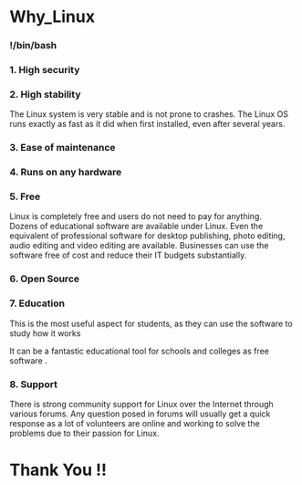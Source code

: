 # Why_Linux

### !/bin/bash

### 1. High security

### 2. High stability
The Linux system is very stable and is not prone to crashes. 
The Linux OS runs exactly as fast as it did when first installed, even after several years.

### 3. Ease of maintenance

### 4. Runs on any hardware

### 5. Free
Linux is completely free and users do not need to pay for anything.  
Dozens of educational software are available under Linux. 
Even the equivalent of professional software for desktop publishing, photo editing, audio editing and video editing are available. 
Businesses can use the software free of cost and reduce their IT budgets substantially.

### 6. Open Source

### 7. Education

This is the most useful aspect for students, as they can use the software to study how it works

It can be a fantastic educational tool for schools and colleges as free software .

### 8. Support

There is strong community support for Linux over the Internet through various forums. 
Any question posed in forums will usually get a quick response as a lot of volunteers are online and working 
to solve the problems due to their passion for Linux.


#  Thank You !!
